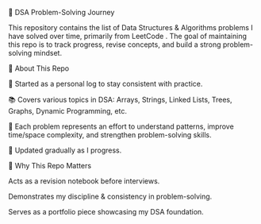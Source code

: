 💪 DSA Problem-Solving Journey

This repository contains the list of Data Structures & Algorithms problems I have solved over time, primarily from LeetCode
.
The goal of maintaining this repo is to track progress, revise concepts, and build a strong problem-solving mindset.


📌 About This Repo

🌱 Started as a personal log to stay consistent with practice.

📚 Covers various topics in DSA: Arrays, Strings, Linked Lists, Trees, Graphs, Dynamic Programming, etc.

🧩 Each problem represents an effort to understand patterns, improve time/space complexity, and strengthen problem-solving skills.

🔄 Updated gradually as I progress.


🌟 Why This Repo Matters

Acts as a revision notebook before interviews.

Demonstrates my discipline & consistency in problem-solving.

Serves as a portfolio piece showcasing my DSA foundation.
